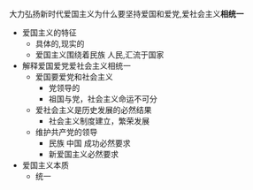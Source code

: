 大力弘扬新时代爱国主义为什么要坚持爱国和爱党,爱社会主义**相统一**

- 爱国主义的特征
	- 具体的,现实的
	- 爱国主义围绕着民族 人民,汇流于国家
- 解释爱国爱党爱社会主义相统一
	- 爱国要爱党和社会主义
		- 党领导的
		- 祖国与党，社会主义命运不可分
	- 爱社会主义是历史发展的必然结果
		- 社会主义制度建立，繁荣发展
	- 维护共产党的领导
		- 民族 中国 成功必然要求
		- 新爱国主义必然要求
- 爱国主义本质
	- 统一